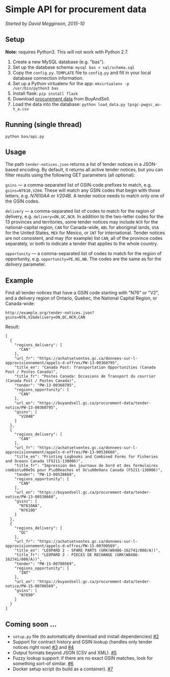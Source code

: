 # Simple API for procurement data

_Started by David Megginson, 2015-10_

## Setup

**Note:** requires Python3.  This will not work with Python 2.7.

1. Create a new MySQL database (e.g. "bas").
2. Set up the database schema: ``mysql bas < sql/schema.sql``
3. Copy the ``config.py.TEMPLATE`` file to ``config.py`` and fill in your local database connection information.
4. Set up a Python virtualenv for the app: ``mkvirtualenv -p /usr/bin/python3 bas``
5. Install flask: ``pip install flask``
6. Download [procurement data](https://buyandsell.gc.ca/procurement-data/csv/tender/active) from BuyAndSell.
7. Load the data into the database: ``python load_data.py tpsgc-pwgsc_ao-t_a.csv``

## Running (single thread)

```
python bas/api.py
```

## Usage

The path ``tender-notices.json`` returns a list of tender notices in a JSON-based encoding. By default, it returns all active tender notices, but you can filter results using the following GET parameters (all optional):

``gsins`` — a comma-separated list of GSIN-code prefixes to match, e.g. ``gsins=N7610,V204``.  These will match any GSIN codes that begin with those letters, e.g. _N7610AA_ or _V204B._  A tender notice needs to match only one of the GSIN codes.

``delivery`` — a comma-separated list of codes to match for the region of delivery, e.g. ``delivery=ON,QC,NCR``.  In addition to the two-letter codes for the 13 provinces and territories, some tender notices may include ``NCR`` for the national-capital region, ``CAN`` for Canada-wide, ``ABL`` for aboriginal lands, ``USA`` for the United States, ``MEX`` for Mexico, or ``INT`` for international.  Tender notices are not consistent, and may (for example) list ``CAN``, all of the province codes separately, or both to indicate a tender that applies to the whole country.

``opportunity`` — a comma-separated list of codes to match for the region of opportunity, e.g. ``opportunity=PE,NS,NB``.  The codes are the same as for the _delivery_ parameter.

## Example

Find all tender notices that have a GSIN code starting with "N76" or "V2", and a delivery region of Ontario, Quebec, the National Capital Region, or Canada-wide:

```
http://example.org/tender-notices.json?gsins=N76,V2&delivery=ON,QC,NCR,CAN
```

Result:

```
[
  {
    "regions_delivery": [
      "CAN"
    ],
    "url_fr": "https://achatsetventes.gc.ca/donnees-sur-l-approvisionnement/appels-d-offres/PW-13-00360795",
    "title_en": "Canada Post: Transportation Opportunities (Canada Post / Postes Canada)",
    "title_fr": "Postes Canada: Occasions de Transport du courrier (Canada Post / Postes Canada)",
    "tender": "PW-13-00360795",
    "regions_opportunity": [
      "CAN"
    ],
    "url_en": "https://buyandsell.gc.ca/procurement-data/tender-notice/PW-13-00360795",
    "gsins": [
      "V204B"
    ]
  },
  {
    "regions_delivery": [
      "CAN"
    ],
    "url_fr": "https://achatsetventes.gc.ca/donnees-sur-l-approvisionnement/appels-d-offres/PW-13-00538668",
    "title_en": "Printing Logbooks and Combined Forms for Fisheries and Oceans Canada (F5211-130006)",
    "title_fr": "Impression des journaux de bord et des formulaires combin\u00e9s pour P\u00eaches et Oc\u00e9ans Canada (F5211-130006)",
    "tender": "PW-13-00538668",
    "regions_opportunity": [
      "CAN"
    ],
    "url_en": "https://buyandsell.gc.ca/procurement-data/tender-notice/PW-13-00538668",
    "gsins": [
      "N7610AA",
      "N7610D"
    ]
  },
  {
    "regions_delivery": [
      "QC"
    ],
    "url_fr": "https://achatsetventes.gc.ca/donnees-sur-l-approvisionnement/appels-d-offres/PW-15-00700569",
    "title_en": "LEOPARD 2 - SPARE PARTS (GRK(W8486-162741/000/A))",
    "title_fr": "LEOPARD 2 - PIECES DE RECHANGE (GRK(W8486-162741/000/A))",
    "tender": "PW-15-00700569",
    "regions_opportunity": [
      "INT"
    ],
    "url_en": "https://buyandsell.gc.ca/procurement-data/tender-notice/PW-15-00700569",
    "gsins": [
      "N7690"
    ]
  }
]
```

## Coming soon ...

* ``setup.py`` file (to automatically download and install dependencies) [#2](https://github.com/PWGSC-DEEN/procurement-data-api/issues/2)
* Support for contract history and GSIN lookup (handles only tender notices right now) [#3](https://github.com/PWGSC-DEEN/procurement-data-api/issues/3) and  [#4](https://github.com/PWGSC-DEEN/procurement-data-api/issues/4)
* Output formats beyond JSON (CSV and XML).  [#5](https://github.com/PWGSC-DEEN/procurement-data-api/issues/5)
* Fuzzy lookup support: if there are no exact GSIN matches, look for something sort-of similar. [#6](https://github.com/PWGSC-DEEN/procurement-data-api/issues/6)
* Docker setup script (to build as a container).  [#7](https://github.com/PWGSC-DEEN/procurement-data-api/issues/7)

